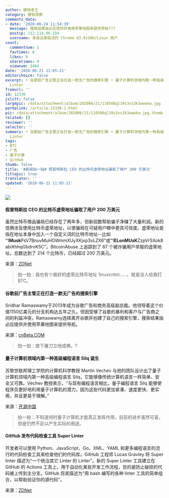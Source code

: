 ```yaml
---
author: 硬核老王
category: 硬核观察
comments_data:
- date: '2020-06-24 11:54:39'
  message: 搜索结果由必应提供并使用苹果地图来提供导航???
  postip: 112.114.96.184
  username: 来自云南临沧的 Chrome 83.0|GNU/Linux 用户
count:
  commentnum: 1
  favtimes: 0
  likes: 0
  sharetimes: 0
  viewnum: 3484
date: '2020-06-21 11:05:21'
editorchoice: false
excerpt: • 谷歌前广告主管正在打造一款无广告的搜索引擎 • 量子计算机领域内第一种高级编程语言 Silq 诞生 • GitHub 发布代码检查工具 Super
  Linter
fromurl: ''
id: 12336
islctt: false
largepic: /data/attachment/album/202006/21/110508ql39s3vs3k3wwekw.jpg
permalink: /article-12336-1.html
pic: /data/attachment/album/202006/21/110508ql39s3vs3k3wwekw.jpg.thumb.jpg
related: []
reviewer: ''
selector: ''
summary: • 谷歌前广告主管正在打造一款无广告的搜索引擎 • 量子计算机领域内第一种高级编程语言 Silq 诞生 • GitHub 发布代码检查工具 Super
  Linter
tags:
- BTC
- 广告
- 量子计算
- GitHub
thumb: false
title: '#新闻拍一拍# 假冒特斯拉 CEO 的比特币虚荣地址骗取了用户 200 万美元'
titlepic: true
translator: ''
updated: '2020-06-21 11:05:21'
---
```


![](/data/attachment/album/202006/21/110508ql39s3vs3k3wwekw.jpg)


#### 假冒特斯拉 CEO 的比特币虚荣地址骗取了用户 200 万美元


虽然比特币赠品骗局已经存在了两年多，但新招数帮助骗子净赚了大量利润。新的伎俩涉及使用比特币虚荣地址，以使骗局在可疑用户眼中更具可信度。虚荣地址是指在地址本身中加入一个自定义词的比特币地址--比如 “1**Musk**PsV7BnuvMuHGWmmXUyXKjxp3vLZX6”或“1**ELonMUsK**ZzpVr5Xok8abiXhhqGbdrnK5C”。BitcoinAbuse 上追踪到了 67 个被诈骗用户举报的虚荣地址。总数达到了 214 个比特币，已经超过 200 万美元。


来源：[ZDNet](https://www.zdnet.com/article/elon-musk-bitcoin-vanity-addresses-used-to-scam-users-out-of-2-million/)



> 
> 拍一拍：我也有个极好的虚荣比特币地址 1inuxcnbtc.....，就是没人给我打 BTC。
> 
> 
> 


#### 谷歌前广告主管正在打造一款无广告的搜索引擎


Sridhar Ramaswamy于2013年成为谷歌广告和商务高级副总裁。他领导着这个价值1150亿美元的分支机构达五年之久。但因受够了谷歌的暴利和客户与广告商之间的利益冲突，Ramaswamy选择离开谷歌并创建了自己的搜索引擎，搜索结果由必应提供并使用苹果地图来提供导航。


来源：[cnBeta.COM](https://www.cnbeta.com/articles/tech/993681.htm)



> 
> 拍一拍：放下屠刀立地成佛。?
> 
> 
> 


#### 量子计算机领域内第一种高级编程语言 Silq 诞生


苏黎世联邦理工学院的计算机科学教授 Martin Vechev 与他的团队设计出了量子计算机领域内第一种高级编程语言 Silq，它能够像传统计算机语言一样简单、安全又可靠。Vechev 教授表示，“与现有编程语言相比，量子编程语言 Silq 能够使程序员更好地利用量子计算机的潜力，因为这些代码更加紧凑、速度更快、更实用，并且更易于理解。”


来源：[开源中国](https://www.oschina.net/news/116574/silq-programming-language-for-quantum-computers)



> 
> 拍一拍：不知道何时量子计算机才能真正发挥作用，目前的进步虽然可喜，但是仍然不足以产生实际的用途。
> 
> 
> 


#### GitHub 发布代码检查工具 Super Linter


开发者可以使用 Python、JavaScript、Go、XML、YAML 和更多编程语言的流行的代码检查工具来检查他们的代码库。GitHub 工程师 Lucas Gravley 将 Super linter 描述为“一个统治其它 Linter 的 Linter”。新的 Super Linter 工具建立在 GitHub 的 Actions 工具上，用于自动化某些开发工作流程，目的是防止破损的代码被上传到主分支。GitHub 将其描述为“用 bash 编写的各种 linter 工具的简单组合，以帮助验证你的源代码”。


来源：[ZDNet](https://www.zdnet.com/article/microsofts-github-now-open-source-developers-get-one-linter-to-rule-them-all/)